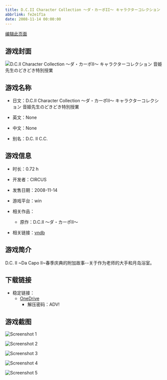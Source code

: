 ```yaml
---
title: D.C.II Character Collection ～ダ・カーポII～ キャラクターコレクション 音姫先生のどきどき特別授業
abbrlink: fe2e1f1a
date: 2008-11-14 00:00:00
---
```

[编辑此页面](https://github.com/ACG-3/ADV3-source/blob/main/source/_posts/games/D.C.II%20Character%20Collection%20%EF%BD%9E%E3%83%80%E3%83%BB%E3%82%AB%E3%83%BC%E3%83%9DII%EF%BD%9E%20%E3%82%AD%E3%83%A3%E3%83%A9%E3%82%AF%E3%82%BF%E3%83%BC%E3%82%B3%E3%83%AC%E3%82%AF%E3%82%B7%E3%83%A7%E3%83%B3%20%E9%9F%B3%E5%A7%AB%E5%85%88%E7%94%9F%E3%81%AE%E3%81%A9%E3%81%8D%E3%81%A9%E3%81%8D%E7%89%B9%E5%88%A5%E6%8E%88%E6%A5%AD.md)

## 游戏封面

![D.C.II Character Collection ～ダ・カーポII～ キャラクターコレクション 音姫先生のどきどき特別授業](https://pan.timero.xyz/onedrive/img_lib_001/D.C.II%20Character%20Collection%20%EF%BD%9E%E3%83%80%E3%83%BB%E3%82%AB%E3%83%BC%E3%83%9DII%EF%BD%9E%20%E3%82%AD%E3%83%A3%E3%83%A9%E3%82%AF%E3%82%BF%E3%83%BC%E3%82%B3%E3%83%AC%E3%82%AF%E3%82%B7%E3%83%A7%E3%83%B3%20%E9%9F%B3%E5%A7%AB%E5%85%88%E7%94%9F%E3%81%AE%E3%81%A9%E3%81%8D%E3%81%A9%E3%81%8D%E7%89%B9%E5%88%A5%E6%8E%88%E6%A5%AD_cover.avif)


## 游戏名称

- 日文：D.C.II Character Collection ～ダ・カーポII～ キャラクターコレクション 音姫先生のどきどき特別授業
- 英文：None
- 中文：None

- 别名：D.C. II C.C.


## 游戏信息

- 时长：0.72 h
- 开发者：CIRCUS
- 发售日期：2008-11-14
- 游戏平台：win
- 相关作品：
   - 原作：D.C.II ～ダ・カーポII～

- 相关链接：[vndb](https://vndb.org/v25293)


## 游戏简介

D.C. II ~Da Capo II~春季庆典的附加故事--关于作为老师的大手和月岛浴室。




## 下载链接

- 稳定链接：
    - [OneDrive](https://pan.timero.xyz/onedrive/adv_lib_001/D.C.II%20Character%20Collection%20%EF%BD%9E%E3%83%80%E3%83%BB%E3%82%AB%E3%83%BC%E3%83%9DII%EF%BD%9E%20%E3%82%AD%E3%83%A3%E3%83%A9%E3%82%AF%E3%82%BF%E3%83%BC%E3%82%B3%E3%83%AC%E3%82%AF%E3%82%B7%E3%83%A7%E3%83%B3%20%E9%9F%B3%E5%A7%AB%E5%85%88%E7%94%9F%E3%81%AE%E3%81%A9%E3%81%8D%E3%81%A9%E3%81%8D%E7%89%B9%E5%88%A5%E6%8E%88%E6%A5%AD)
        - 解压密码：ADV!



## 游戏截图


![Screenshot 1](https://pan.timero.xyz/onedrive/img_lib_001/D.C.II%20Character%20Collection%20%EF%BD%9E%E3%83%80%E3%83%BB%E3%82%AB%E3%83%BC%E3%83%9DII%EF%BD%9E%20%E3%82%AD%E3%83%A3%E3%83%A9%E3%82%AF%E3%82%BF%E3%83%BC%E3%82%B3%E3%83%AC%E3%82%AF%E3%82%B7%E3%83%A7%E3%83%B3%20%E9%9F%B3%E5%A7%AB%E5%85%88%E7%94%9F%E3%81%AE%E3%81%A9%E3%81%8D%E3%81%A9%E3%81%8D%E7%89%B9%E5%88%A5%E6%8E%88%E6%A5%AD_Screenshot_1.avif)

![Screenshot 2](https://pan.timero.xyz/onedrive/img_lib_001/D.C.II%20Character%20Collection%20%EF%BD%9E%E3%83%80%E3%83%BB%E3%82%AB%E3%83%BC%E3%83%9DII%EF%BD%9E%20%E3%82%AD%E3%83%A3%E3%83%A9%E3%82%AF%E3%82%BF%E3%83%BC%E3%82%B3%E3%83%AC%E3%82%AF%E3%82%B7%E3%83%A7%E3%83%B3%20%E9%9F%B3%E5%A7%AB%E5%85%88%E7%94%9F%E3%81%AE%E3%81%A9%E3%81%8D%E3%81%A9%E3%81%8D%E7%89%B9%E5%88%A5%E6%8E%88%E6%A5%AD_Screenshot_2.avif)

![Screenshot 3](https://pan.timero.xyz/onedrive/img_lib_001/D.C.II%20Character%20Collection%20%EF%BD%9E%E3%83%80%E3%83%BB%E3%82%AB%E3%83%BC%E3%83%9DII%EF%BD%9E%20%E3%82%AD%E3%83%A3%E3%83%A9%E3%82%AF%E3%82%BF%E3%83%BC%E3%82%B3%E3%83%AC%E3%82%AF%E3%82%B7%E3%83%A7%E3%83%B3%20%E9%9F%B3%E5%A7%AB%E5%85%88%E7%94%9F%E3%81%AE%E3%81%A9%E3%81%8D%E3%81%A9%E3%81%8D%E7%89%B9%E5%88%A5%E6%8E%88%E6%A5%AD_Screenshot_3.avif)

![Screenshot 4](https://pan.timero.xyz/onedrive/img_lib_001/D.C.II%20Character%20Collection%20%EF%BD%9E%E3%83%80%E3%83%BB%E3%82%AB%E3%83%BC%E3%83%9DII%EF%BD%9E%20%E3%82%AD%E3%83%A3%E3%83%A9%E3%82%AF%E3%82%BF%E3%83%BC%E3%82%B3%E3%83%AC%E3%82%AF%E3%82%B7%E3%83%A7%E3%83%B3%20%E9%9F%B3%E5%A7%AB%E5%85%88%E7%94%9F%E3%81%AE%E3%81%A9%E3%81%8D%E3%81%A9%E3%81%8D%E7%89%B9%E5%88%A5%E6%8E%88%E6%A5%AD_Screenshot_4.avif)

![Screenshot 5](https://pan.timero.xyz/onedrive/img_lib_001/D.C.II%20Character%20Collection%20%EF%BD%9E%E3%83%80%E3%83%BB%E3%82%AB%E3%83%BC%E3%83%9DII%EF%BD%9E%20%E3%82%AD%E3%83%A3%E3%83%A9%E3%82%AF%E3%82%BF%E3%83%BC%E3%82%B3%E3%83%AC%E3%82%AF%E3%82%B7%E3%83%A7%E3%83%B3%20%E9%9F%B3%E5%A7%AB%E5%85%88%E7%94%9F%E3%81%AE%E3%81%A9%E3%81%8D%E3%81%A9%E3%81%8D%E7%89%B9%E5%88%A5%E6%8E%88%E6%A5%AD_Screenshot_5.avif)

